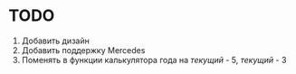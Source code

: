 # TODO

1. Добавить дизайн
2. Добавить поддержку Mercedes
3. Поменять в функции калькулятора года на *текущий* - 5, *текущий* - 3
